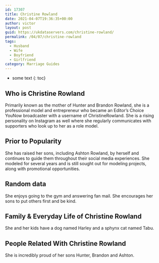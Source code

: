 ```yaml
---
id: 17307
title: Christine Rowland
date: 2021-04-07T19:36:35+00:00
author: victor
layout: post
guid: https://ukdataservers.com/christine-rowland/
permalink: /04/07/christine-rowland
tags:
  - Husband
  - Wife
  - Boyfriend
  - Girlfriend
category: Marriage Guides
---
```


* some text
{: toc}


## Who is Christine Rowland



Primarily known as the mother of Hunter and Brandon Rowland, she is a professional model and entrepreneur who became an Editor&#8217;s Choice YouNow broadcaster with a username of ChristineRowland. She is a rising personality on Instagram as well where she regularly communicates with supporters who look up to her as a role model.

                
                
                
## Prior to Popularity



She has raised her sons, including Ashton Rowland, by herself and continues to guide them throughout their social media experiences. She modeled for several years and is still sought out for modeling projects, along with promotional opportunities.

                
                
                
## Random data



She enjoys going to the gym and answering fan mail. She encourages her sons to put others first and be kind.

                
                
                
## Family & Everyday Life of Christine Rowland



She and her kids have a dog named Harley and a sphynx cat named Tabu.

                
                
                
## People Related With Christine Rowland



She is incredibly proud of her sons Hunter, Brandon and Ashton.

                
              
            
          
          
          